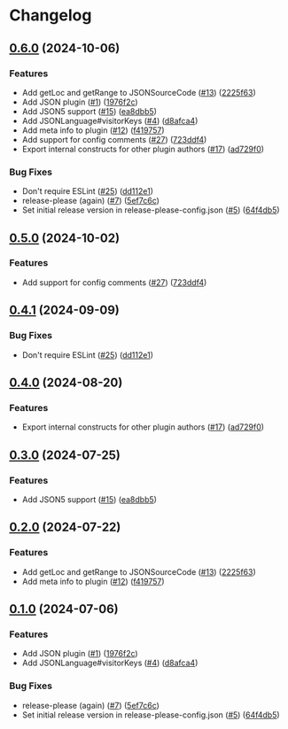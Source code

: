 # Changelog

## [0.6.0](https://github.com/Byron2016/json/compare/json-v0.5.0...json-v0.6.0) (2024-10-06)


### Features

* Add getLoc and getRange to JSONSourceCode ([#13](https://github.com/Byron2016/json/issues/13)) ([2225f63](https://github.com/Byron2016/json/commit/2225f630284b601d4cfc4ecc19148121d6e11a3f))
* Add JSON plugin ([#1](https://github.com/Byron2016/json/issues/1)) ([1976f2c](https://github.com/Byron2016/json/commit/1976f2c48b1da0cfba2d5ad2553f76182c147621))
* Add JSON5 support ([#15](https://github.com/Byron2016/json/issues/15)) ([ea8dbb5](https://github.com/Byron2016/json/commit/ea8dbb53e1aa54dc9a6027393109c2988a3209f5))
* Add JSONLanguage#visitorKeys ([#4](https://github.com/Byron2016/json/issues/4)) ([d8afca4](https://github.com/Byron2016/json/commit/d8afca4fe72ae025c0acec523c0d6d9d9aaa5a49))
* Add meta info to plugin ([#12](https://github.com/Byron2016/json/issues/12)) ([f419757](https://github.com/Byron2016/json/commit/f419757b837fce5e37b29a2afe0b2885590ca8bd))
* Add support for config comments ([#27](https://github.com/Byron2016/json/issues/27)) ([723ddf4](https://github.com/Byron2016/json/commit/723ddf4cc2593ce0469231a76f6dcf4dfb58c3e3))
* Export internal constructs for other plugin authors ([#17](https://github.com/Byron2016/json/issues/17)) ([ad729f0](https://github.com/Byron2016/json/commit/ad729f0c60d42a84b2c87da52a6d2456b5211b48))


### Bug Fixes

* Don't require ESLint ([#25](https://github.com/Byron2016/json/issues/25)) ([dd112e1](https://github.com/Byron2016/json/commit/dd112e1ccf514a87a68d5068882ec7393aa6dd9b))
* release-please (again) ([#7](https://github.com/Byron2016/json/issues/7)) ([5ef7c6c](https://github.com/Byron2016/json/commit/5ef7c6c642f92912328e20bb2cb6b055c302f034))
* Set initial release version in release-please-config.json ([#5](https://github.com/Byron2016/json/issues/5)) ([64f4db5](https://github.com/Byron2016/json/commit/64f4db5e68ab01be6acc9aad9b389bda256126a5))

## [0.5.0](https://github.com/eslint/json/compare/json-v0.4.1...json-v0.5.0) (2024-10-02)


### Features

* Add support for config comments ([#27](https://github.com/eslint/json/issues/27)) ([723ddf4](https://github.com/eslint/json/commit/723ddf4cc2593ce0469231a76f6dcf4dfb58c3e3))

## [0.4.1](https://github.com/eslint/json/compare/json-v0.4.0...json-v0.4.1) (2024-09-09)


### Bug Fixes

* Don't require ESLint ([#25](https://github.com/eslint/json/issues/25)) ([dd112e1](https://github.com/eslint/json/commit/dd112e1ccf514a87a68d5068882ec7393aa6dd9b))

## [0.4.0](https://github.com/eslint/json/compare/json-v0.3.0...json-v0.4.0) (2024-08-20)


### Features

* Export internal constructs for other plugin authors ([#17](https://github.com/eslint/json/issues/17)) ([ad729f0](https://github.com/eslint/json/commit/ad729f0c60d42a84b2c87da52a6d2456b5211b48))

## [0.3.0](https://github.com/eslint/json/compare/json-v0.2.0...json-v0.3.0) (2024-07-25)


### Features

* Add JSON5 support ([#15](https://github.com/eslint/json/issues/15)) ([ea8dbb5](https://github.com/eslint/json/commit/ea8dbb53e1aa54dc9a6027393109c2988a3209f5))

## [0.2.0](https://github.com/eslint/json/compare/json-v0.1.0...json-v0.2.0) (2024-07-22)


### Features

* Add getLoc and getRange to JSONSourceCode ([#13](https://github.com/eslint/json/issues/13)) ([2225f63](https://github.com/eslint/json/commit/2225f630284b601d4cfc4ecc19148121d6e11a3f))
* Add meta info to plugin ([#12](https://github.com/eslint/json/issues/12)) ([f419757](https://github.com/eslint/json/commit/f419757b837fce5e37b29a2afe0b2885590ca8bd))

## [0.1.0](https://github.com/eslint/json/compare/json-v0.0.1...json-v0.1.0) (2024-07-06)


### Features

* Add JSON plugin ([#1](https://github.com/eslint/json/issues/1)) ([1976f2c](https://github.com/eslint/json/commit/1976f2c48b1da0cfba2d5ad2553f76182c147621))
* Add JSONLanguage#visitorKeys ([#4](https://github.com/eslint/json/issues/4)) ([d8afca4](https://github.com/eslint/json/commit/d8afca4fe72ae025c0acec523c0d6d9d9aaa5a49))


### Bug Fixes

* release-please (again) ([#7](https://github.com/eslint/json/issues/7)) ([5ef7c6c](https://github.com/eslint/json/commit/5ef7c6c642f92912328e20bb2cb6b055c302f034))
* Set initial release version in release-please-config.json ([#5](https://github.com/eslint/json/issues/5)) ([64f4db5](https://github.com/eslint/json/commit/64f4db5e68ab01be6acc9aad9b389bda256126a5))
